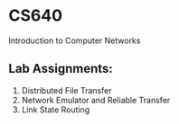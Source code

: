# CS640
Introduction to Computer Networks

## Lab Assignments:
1. Distributed File Transfer
2. Network Emulator and Reliable Transfer
3. Link State Routing
